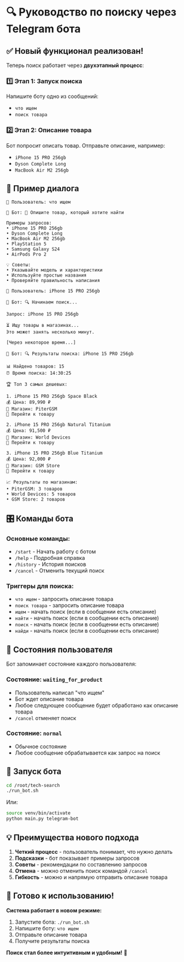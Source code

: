 # 🔍 Руководство по поиску через Telegram бота

## ✅ Новый функционал реализован!

Теперь поиск работает через **двухэтапный процесс**:

### 1️⃣ Этап 1: Запуск поиска
Напишите боту одно из сообщений:
- `что ищем`
- `поиск товара`

### 2️⃣ Этап 2: Описание товара
Бот попросит описать товар. Отправьте описание, например:
- `iPhone 15 PRO 256gb`
- `Dyson Complete Long`
- `MacBook Air M2 256gb`

## 📱 Пример диалога

```
👤 Пользователь: что ищем

🤖 Бот: 📝 Опишите товар, который хотите найти

Примеры запросов:
• iPhone 15 PRO 256gb
• Dyson Complete Long
• MacBook Air M2 256gb
• PlayStation 5
• Samsung Galaxy S24
• AirPods Pro 2

💡 Советы:
• Указывайте модель и характеристики
• Используйте простые названия
• Проверяйте правильность написания

👤 Пользователь: iPhone 15 PRO 256gb

🤖 Бот: 🔍 Начинаем поиск...

Запрос: iPhone 15 PRO 256gb

⏳ Ищу товары в магазинах...
Это может занять несколько минут.

[Через некоторое время...]

🤖 Бот: 🔍 Результаты поиска: iPhone 15 PRO 256gb

📊 Найдено товаров: 15
⏰ Время поиска: 14:30:25

🏆 Топ 3 самых дешевых:

1. iPhone 15 PRO 256gb Space Black
💰 Цена: 89,990 ₽
🏪 Магазин: PiterGSM
🔗 Перейти к товару

2. iPhone 15 PRO 256gb Natural Titanium  
💰 Цена: 91,500 ₽
🏪 Магазин: World Devices
🔗 Перейти к товару

3. iPhone 15 PRO 256gb Blue Titanium
💰 Цена: 92,000 ₽
🏪 Магазин: GSM Store
🔗 Перейти к товару

📈 Результаты по магазинам:
• PiterGSM: 3 товаров
• World Devices: 5 товаров
• GSM Store: 2 товаров
```

## 🎛️ Команды бота

### Основные команды:
- `/start` - Начать работу с ботом
- `/help` - Подробная справка
- `/history` - История поисков
- `/cancel` - Отменить текущий поиск

### Триггеры для поиска:
- `что ищем` - запросить описание товара
- `поиск товара` - запросить описание товара
- `ищем` - начать поиск (если в сообщении есть описание)
- `найти` - начать поиск (если в сообщении есть описание)
- `поиск` - начать поиск (если в сообщении есть описание)
- `найди` - начать поиск (если в сообщении есть описание)

## 🔄 Состояния пользователя

Бот запоминает состояние каждого пользователя:

### Состояние: `waiting_for_product`
- Пользователь написал "что ищем"
- Бот ждет описание товара
- Любое следующее сообщение будет обработано как описание товара
- `/cancel` отменяет поиск

### Состояние: `normal`
- Обычное состояние
- Любое сообщение обрабатывается как запрос на поиск

## 🚀 Запуск бота

```bash
cd /root/tech-search
./run_bot.sh
```

Или:
```bash
source venv/bin/activate
python main.py telegram-bot
```

## 💡 Преимущества нового подхода

1. **Четкий процесс** - пользователь понимает, что нужно делать
2. **Подсказки** - бот показывает примеры запросов
3. **Советы** - рекомендации по составлению запросов
4. **Отмена** - можно отменить поиск командой `/cancel`
5. **Гибкость** - можно и напрямую отправить описание товара

## 🎯 Готово к использованию!

**Система работает в новом режиме:**

1. Запустите бота: `./run_bot.sh`
2. Напишите боту: `что ищем`
3. Отправьте описание товара
4. Получите результаты поиска

**Поиск стал более интуитивным и удобным!** 🚀








